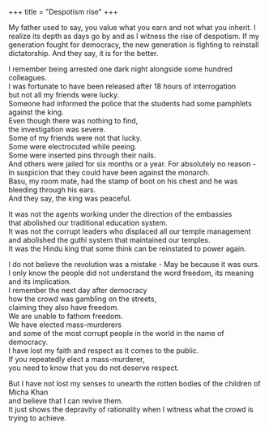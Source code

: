 +++
title = "Despotism rise"
+++

My father used to say, you value what you earn and not what you inherit. I realize its depth as days go by and as I witness the rise of despotism. If my generation fought for democracy, the new generation is fighting to reinstall dictatorship. And they say, it is for the better.

I remember being arrested one dark night alongside some hundred colleagues.  
I was fortunate to have been released after 18 hours of interrogation  
but not all my friends were lucky.  
Someone had informed the police that the students had some pamphlets against the king.  
Even though there was nothing to find,  
the investigation was severe.  
Some of my friends were not that lucky.  
Some were electrocuted while peeing.  
Some were inserted pins through their nails.  
And others were jailed for six months or a year. For absolutely no reason - In suspicion that they could have been against the monarch.  
Basu, my room mate, had the stamp of boot on his chest and he was bleeding through his ears.  
And they say, the king was peaceful.

It was not the agents working under the direction of the embassies  
that abolished our traditional education system.  
It was not the corrupt leaders who displaced all our temple management  
and abolished the guthi system that maintained our temples.  
It was the Hindu king that some think can be reinstated to power again.

I do not believe the revolution was a mistake - May be because it was ours.  
I only know the people did not understand the word freedom, its meaning and its implication.  
I remember the next day after democracy  
how the crowd was gambling on the streets,  
claiming they also have freedom.  
We are unable to fathom freedom.  
We have elected mass-murderers  
and some of the most corrupt people in the world in the name of democracy.  
I have lost my faith and respect as it comes to the public.  
If you repeatedly elect a mass-murderer,  
you need to know that you do not deserve respect.  

But I have not lost my senses to unearth the rotten bodies of the children of Micha Khan  
and believe that I can revive them.  
It just shows the depravity of rationality when I witness what the crowd is trying to achieve.
